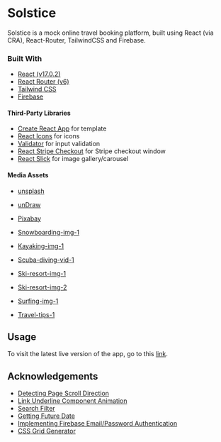 # Solstice
Solstice is a mock online travel booking platform, built using React (via CRA), React-Router, TailwindCSS and Firebase.

### Built With
  - [React (v17.0.2)](https://reactjs.org/)
  - [React Router (v6)](https://v5.reactrouter.com/web/guides/quick-start)
  - [Tailwind CSS](https://tailwindcss.com/)
  - [Firebase](https://firebase.google.com/)
  
#### Third-Party Libraries
  - [Create React App](https://create-react-app.dev/docs/getting-started/) for template
  - [React Icons](https://react-icons.github.io/react-icons) for icons
  - [Validator](https://www.npmjs.com/package/validator) for input validation
  - [React Stripe Checkout](https://www.npmjs.com/package/react-stripe-checkout) for Stripe checkout window
  - [React Slick](https://www.npmjs.com/package/react-slick) for image gallery/carousel

#### Media Assets
  - [unsplash](https://unsplash.com/)
  - [unDraw](https://undraw.co/)
  - [Pixabay](https://pixabay.com/)
  
- [Snowboarding-img-1](https://unsplash.com/@phodskins)
- [Kayaking-img-1](https://unsplash.com/@raouldp)
- [Scuba-diving-vid-1](https://pixabay.com/videos/scuba-diving-diving-sport-water-699/)
- [Ski-resort-img-1](https://unsplash.com/@joanoger)
- [Ski-resort-img-2](https://unsplash.com/@alainwong)
- [Surfing-img-1](https://unsplash.com/@arstyy)
- [Travel-tips-1](https://unsplash.com/@anniespratt)

## Usage
To visit the latest live version of the app, go to this [link](https://ucwd-solstice.netlify.app/).

## Acknowledgements
  - [Detecting Page Scroll Direction](https://stackoverflow.com/questions/62497110/detect-scroll-direction-in-react-js)
  - [Link Underline Component Animation](https://www.30secondsofcode.org/css/s/hover-underline-animation)
  - [Search Filter](https://www.youtube.com/watch?v=mZvKPtH9Fzo)
  - [Getting Future Date](https://flaviocopes.com/how-to-get-tomorrow-date-javascript/)
  - [Implementing Firebase Email/Password Authentication](https://www.youtube.com/watch?v=_Kv965pA-j8)
  - [CSS Grid Generator](https://grid.layoutit.com/)